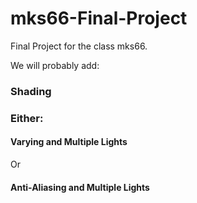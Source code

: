 # mks66-Final-Project
Final Project for the class mks66.

We will probably add:

### Shading 

### Either:

#### Varying and Multiple Lights

Or

#### Anti-Aliasing and Multiple Lights
